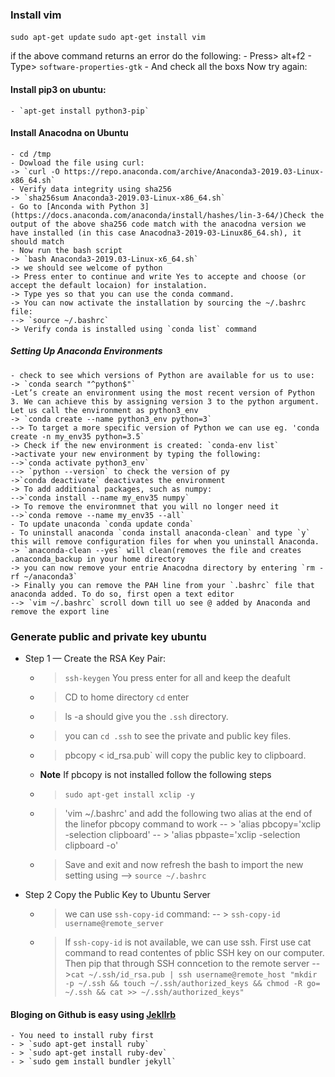 ### Install vim
`sudo apt-get update` 
`sudo apt-get install vim`

if the above command returns an error
do the following:
	- Press> alt+f2
	- Type> `software-properties-gtk`
	- And check all the boxs
Now try again:

#### Install pip3 on ubuntu:
	- `apt-get install python3-pip`

#### Install Anacodna on Ubuntu
	- cd /tmp
	- Dowload the file using curl:
	-> `curl -O https://repo.anaconda.com/archive/Anaconda3-2019.03-Linux-x86_64.sh`
	- Verify data integrity using sha256
	-> `sha256sum Anaconda3-2019.03-Linux-x86_64.sh`
	- Go to [Anconda with Python 3](https://docs.anaconda.com/anaconda/install/hashes/lin-3-64/)Check the output of the above sha256 code match with the anacodna version we have installed (in this case Anacodna3-2019-03-Linux86_64.sh), it should match
	- Now run the bash script
	-> `bash Anaconda3-2019.03-Linux-x6_64.sh`
	-> we should see welcome of python
	-> Press enter to continue and write Yes to accepte and choose (or accept the default locaion) for instalation.
	-> Type yes so that you can use the conda command. 
	-> You can now activate the installation by sourcing the ~/.bashrc file:
	--> `source ~/.bashrc`
	-> Verify conda is installed using `conda list` command

##### Setting Up Anaconda Environments
	- check to see which versions of Python are available for us to use:
	-> `conda search "^python$"`
	-Let’s create an environment using the most recent version of Python 3. We can achieve this by assigning version 3 to the python argument. Let us call the environment as python3_env
	-> `conda create --name python3_env python=3`
	--> To target a more specific version of Python we can use eg. 'conda create -n my_env35 python=3.5`
	-> Check if the new environment is created: `conda-env list`
	->activate your new environment by typing the following:
	-->`conda activate python3_env`
	--> `python --version` to check the version of py
	->`conda deactivate` deactivates the environment
	-> To add additional packages, such as numpy:
	-->`conda install --name my_env35 numpy`
	-> To remove the environmnet that you will no longer need it
	-->`conda remove --name my_env35 --all`
	- To update unaconda `conda update conda`
	- To uninstall anaconda `conda install anaconda-clean` and type `y` this will remove configuration files for when you uninstall Anaconda.
	-> `anaconda-clean --yes` will clean(removes the file and creates .anaconda_backup in your home directory
	-> you can now remove your entrie Anacodna directory by entering `rm -rf ~/anaconda3` 
	-> Finally you can remove the PAH line from your `.bashrc` file that anaconda added. To do so, first open a text editor
	--> `vim ~/.bashrc` scroll down till uo see @ added by Anaconda and remove the export line


### Generate public and private key ubuntu
- Step 1 — Create the RSA Key Pair: <br>
	- > `ssh-keygen` You press enter for all and keep the deafult
	- > CD to home directory `cd` enter
	- > ls -a should give you the `.ssh` directory.
	- > you can `cd .ssh` to see the private and public key files.
	- > pbcopy < id_rsa.pub` will copy the public key to clipboard.
	- **Note** If pbcopy is not installed follow the following steps
	- > `sudo apt-get install xclip -y`
	- > 'vim ~/.bashrc' and add the following two alias at the end of the linefor pbcopy command to work
	-- > 'alias pbcopy='xclip -selection clipboard'
	-- > 'alias pbpaste='xclip -selection clipboard -o'
	- > Save and exit and now refresh the bash to import the new setting using
	--> `source ~/.bashrc`
 - Step 2 Copy the Public Key to Ubuntu Server <br>
	- > we can use `ssh-copy-id` command:
	-- > `ssh-copy-id username@remote_server`
	- > If `ssh-copy-id` is not available, we can use ssh. First use cat command to read contentes of pblic SSH key on our computer. Then pip that through SSH conncetion to the remote server
	-- >`cat ~/.ssh/id_rsa.pub | ssh username@remote_host "mkdir -p ~/.ssh && touch ~/.ssh/authorized_keys && chmod -R go= ~/.ssh && cat >> ~/.ssh/authorized_keys"`

#### Bloging on Github is easy using [Jekllrb](https://jekyllrb.com/)
	- You need to install ruby first 
	- > `sudo apt-get install ruby`
	- > `sudo apt-get install ruby-dev`
	- > `sudo gem install bundler jekyll`
